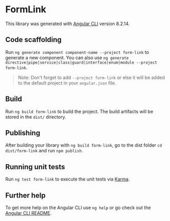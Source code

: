 # FormLink

This library was generated with [Angular CLI](https://github.com/angular/angular-cli) version 8.2.14.

## Code scaffolding

Run `ng generate component component-name --project form-link` to generate a new component. You can also use `ng generate directive|pipe|service|class|guard|interface|enum|module --project form-link`.
> Note: Don't forget to add `--project form-link` or else it will be added to the default project in your `angular.json` file. 

## Build

Run `ng build form-link` to build the project. The build artifacts will be stored in the `dist/` directory.

## Publishing

After building your library with `ng build form-link`, go to the dist folder `cd dist/form-link` and run `npm publish`.

## Running unit tests

Run `ng test form-link` to execute the unit tests via [Karma](https://karma-runner.github.io).

## Further help

To get more help on the Angular CLI use `ng help` or go check out the [Angular CLI README](https://github.com/angular/angular-cli/blob/master/README.md).
